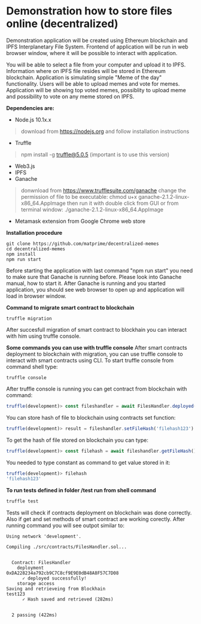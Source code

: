 # Demonstration how to store files online (decentralized)


Demonstration application will be created using Ethereum blockchain and IPFS Interplanetary File System. Frontend of application will be run in web browser window, where it will be possible to interact with application. 

You will be able to select a file from your computer and upload it to IPFS. Information where on IPFS file resides will be stored in Ethereum blockchain. Application is simulating simple "Meme of the day" functionality. Users will be able to upload memes and vote for memes. Application will be showing top voted memes, possiblity to upload meme and possibility to vote on any meme stored on IPFS.

**Dependencies are:**
- Node.js 10.1x.x
> download from https://nodejs.org and follow installation instructions
- Truffle
> npm install -g truffle@5.0.5 (important is to use this version)
- Web3.js
- IPFS
- Ganache
> donwnload from https://www.trufflesuite.com/ganache
> change the permission of file to be executable: chmod u+x ganache-2.1.2-linux-x86_64.AppImage
> then run it with double click from GUI or from terminal window: ./ganache-2.1.2-linux-x86_64.AppImage
- Metamask extension from Google Chrome web store

**Installation procedure**
```shell
git clone https://github.com/matprime/decentralized-memes
cd decentralized-memes
npm install
npm run start
```
Before starting the application with last command "npm run start" you need to make sure that Ganache is running before. Please look into Ganache manual, how to start it. After Ganache is running and you started application, you should see web browser to open up and application will load in browser window.

**Command to migrate smart contract to blockchain**
```shell
truffle migration
```
After succesfull migration of smart contract to blockhain you can interact with him using truffle console.

**Some commands you can use with truffle console**
After smart contracts deployment to blockchain with migration, you can use truffle console to interact with smart contracts using CLI. To start truffle console from command shell type:
```shell
truffle console
```
After truffle console is running you can get contract from blockchain with command:
```javascript
truffle(development)> const fileshandler = await FilesHandler.deployed()
```
You can store hash of file to blockchain using contracts set function:
```javascript
truffle(development)> result = fileshandler.setFileHash('filehash123')
```
To get the hash of file stored on blockchain you can type:
```javascript
truffle(development)> const filehash = await fileshandler.getFileHash()
```
You needed to type constant as command to get value stored in it:
```javascript
truffle(development)> filehash
'filehash123'
```

**To run tests defined in folder /test run from shell command**  
```javascript
truffle test
```
Tests will check if contracts deployment on blockchain was done correctly.  Also if get and set methods of smart contract are working corectly. After running command you will see outpot similar to:
```shell
Using network 'development'.

Compiling ./src/contracts/FilesHandler.sol...


  Contract: FilesHandler
    deployment
0xDA228234a792cb9C7C8cf9E9E0dB48A8F57C7D08
      ✓ deployed successfully!
    storage access
Saving and retrieveing from Blockhain
test123
      ✓ Hash saved and retrieved (282ms)


  2 passing (422ms)

```
